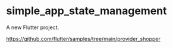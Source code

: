 # simple_app_state_management

A new Flutter project.

https://github.com/flutter/samples/tree/main/provider_shopper